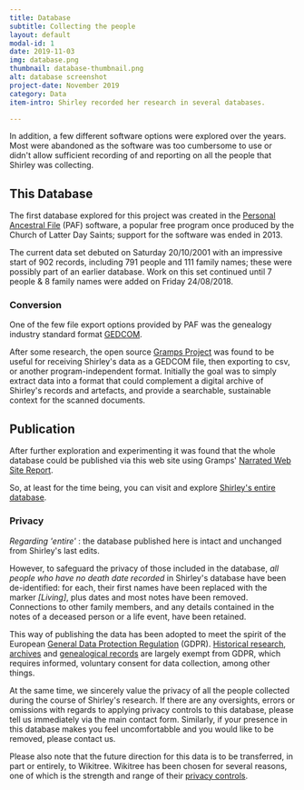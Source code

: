 ```yaml
---
title: Database
subtitle: Collecting the people
layout: default
modal-id: 1
date: 2019-11-03
img: database.png
thumbnail: database-thumbnail.png
alt: database screenshot
project-date: November 2019
category: Data
item-intro: Shirley recorded her research in several databases.

---
```


In addition, a few different software options were explored over the years. Most were abandoned as the software was too cumbersome to use or didn't allow sufficient recording of and reporting on all the people that Shirley was collecting.


## This Database

The first database explored for this project was created in the [Personal Ancestral File](https://en.wikipedia.org/wiki/Personal_Ancestral_File) (PAF) software, a popular free program once produced by the Church of Latter Day Saints; support for the software was ended in 2013.

The current data set debuted on Saturday 20/10/2001 with an impressive start of 902 records, including 791 people and 111 family names; these were possibly part of an earlier database. Work on this set continued until 7 people & 8 family names were added on Friday 24/08/2018.

### Conversion

One of the few file export options provided by PAF was the genealogy industry standard format [GEDCOM](https://en.wikipedia.org/wiki/GEDCOM).

After some research, the open source [Gramps Project](https://gramps-project.org/blog/) was found to be useful for receiving Shirley's data as a GEDCOM file, then exporting to csv, or another program-independent format. Initially the goal was to simply extract data into a format that could complement a digital archive of Shirley's records and artefacts, and provide a searchable, sustainable context for the scanned documents.

## Publication

After further exploration and experimenting it was found that the whole database could be published via this web site using Gramps' [Narrated Web Site Report](https://www.gramps-project.org/wiki/index.php/Gramps_5.1_Wiki_Manual_-_Reports_-_part_7#Narrated_Web_Site).

So, at least for the time being, you can visit and explore [Shirley's entire database](database/index.html).

### Privacy

*Regarding 'entire'* : the database published here is intact and unchanged from Shirley's last edits. 

However, to safeguard the privacy of those included in the database, *all people who have no death date recorded* in Shirley's database have been de-identified: for each, their first names have been replaced with the marker *[Living]*, plus dates and most notes have been removed. Connections to other family members, and any details contained in the notes of a deceased person or a life event, have been retained.

This way of publishing the data has been adopted to meet the spirit of the European [General Data Protection Regulation](https://gdpr.eu/what-is-gdpr/) (GDPR). [Historical research](https://gdpr.eu/article-89-processing-for-archiving-purposes-scientific-or-historical-research-purposes-or-statistical-purposes/), [archives](https://gdpr.eu/Recital-158-Processing-for-archiving-purposes/) and [genealogical records](https://gdpr.eu/Recital-160-Processing-for-historical-research-purposes/) are largely exempt from GDPR, which requires informed, voluntary consent for data collection, among other things.

At the same time, we sincerely value the privacy of all the people collected during the course of Shirley's research. If there are any oversights, errors or omissions with regards to applying privacy controls to this database, please tell us immediately via the main contact form. Similarly, if your presence in this database makes you feel uncomfortabble and you would like to be removed, please contact us.

Please also note that the future direction for this data is to be transferred, in part or entirely, to Wikitree. Wikitree has been chosen for several reasons, one of which is the strength and range of their [privacy controls](https://www.wikitree.com/wiki/Help:Privacy).
